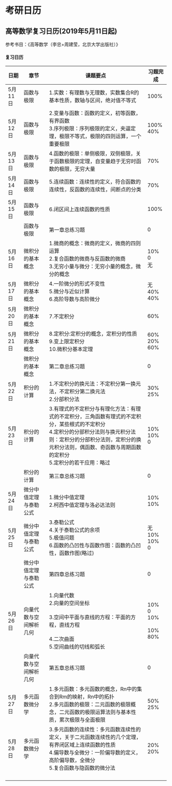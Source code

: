 # 考研日历

## 高等数学复习日历(2019年5月11日起)

参考书目：《高等数学（李忠+周建莹，北京大学出版社）》

#### 复习日历

| 日期    | 章节                   | 课题要点                                                     | 习题完成                                    |
| ------- | ---------------------- | ------------------------------------------------------------ | ------------------------------------------- |
| 5月11日 | 函数与极限             | 1.实数：有理数与无理数，实数集合R的基本性质，数轴与区间，绝对值不等式 | 100%                                        |
| 5月12日 | 函数与极限             | 2.变量与函数：函数的定义，初等函数，有界函数<br />3.序列极限：序列极限的定义，夹逼定理，极限不等式，极限的四则运算，一个重要极限 | 100%<br />40%                               |
| 5月13日 | 函数与极限             | 4.函数的极限：单侧极限，双侧极限，关于函数极限的定理，自变量趋于无穷时函数的极限，无穷大量 | 70%                                         |
| 5月14日 | 函数与极限             | 5.连续函数：连续性的定义，符合函数的连续性，反函数的连续性，间断点的分类 | 70%                                         |
| 5月15日 | 函数与极限             | 6.闭区间上连续函数的性质                                     | 100%                                        |
|         | 函数与极限             | 第一章总练习题                                               | 0                                           |
| 5月16日 | 微积分的基本概念       | 1.微商的概念：微商的定义，微商的四则运算<br />2.复合函数的微商与反函数的微商<br />3.无穷小量与微分：无穷小量的概念，微分的概念 | 10%<br />0<br />无                          |
| 5月17日 | 微积分的基本概念       | 4.一阶微分的形式不变性<br />5.微分与近似计算<br />6.高阶导数与高阶微分 | 无<br />40%<br />40%                        |
| 5月20日 | 微积分的基本概念       | 7.不定积分                                                   | 60%                                         |
| 5月21日 | 微积分的基本概念       | 8.定积分:定积分的概念，定积分的性质<br />9.变上限定积分<br />10.微积分基本定理 | 60%<br />20%<br />60%                       |
|         | 微积分的基本概念       | 第二章总练习题                                               | 0                                           |
| 5月22日 | 积分的计算             | 1.不定积分的换元法：不定积分第一换元法，不定积分第二换元法<br />2.分部积分法 | 30%<br />25%                                |
| 5月23日 | 积分的计算             | 3.有理式的不定积分与有理化方法：有理式的不定积分，三角函数有理式的不定积分，某些根式的不定积分<br />4.定积分的分部积分法则与换元积分法则：定积分的分部积分法则，定积分的换元积分法则，偶函数、奇函数与周期函数的定积分<br />5.定积分的若干应用：略过 | 10%<br />10%<br />0                         |
|         | 积分的计算             | 第三章总练习题                                               | 0                                           |
| 5月24日 | 微分中值定理与泰勒公式 | 1.微分中值定理<br />2.柯西中值定理与洛必达法则               | 10%<br />10%                                |
| 5月25日 | 微分中值定理与泰勒公式 | 3.泰勒公式<br />4.关于泰勒公式的余项<br />5.极值问题<br />6.函数的凸凹性与函数作图：函数的凸凹性，函数作图(略过) | 无<br />10%<br />10%<br />0                 |
|         | 微分中值定理与泰勒公式 | 第四章总练习题                                               | 0                                           |
| 5月26日 | 向量代数与空间解析几何 | 1.向量代数<br />2.向量的空间坐标<br /><br />3.空间中平面与直线的方程：平面的方程，直线方程<br /><br />4.二次曲面<br />5.空间曲线的切线和弧长 | 10%<br />0<br />10%<br /><br />10%<br />80% |
|         | 向量代数与空间解析几何 | 第五章总练习题                                               | 0                                           |
| 5月27日 | 多元函数微分学         | 1.多元函数：多元函数的概念，Rn中的集合到Rm的映射，Rn中的拓扑<br />2.多元函数的极限：二元函数的极限概念，二元函数的极限运算法则与基本性质，累次极限与全面极限 | 50%<br />25%                                |
| 5月28日 | 多元函数微分学         | 3.多元函数的连续性：多元函数连续性的定义，关于二元函数连续性的几个定理，有界闭区域上连续函数的性质<br />4.偏导数与全微分：一阶偏导数的定义，高阶偏导数，全微分<br />5.复合函数与隐函数的微分法 | 20%<br />20%                                |
|         |                        |                                                              |                                             |
|         |                        |                                                              |                                             |
|         |                        |                                                              |                                             |
|         |                        |                                                              |                                             |


